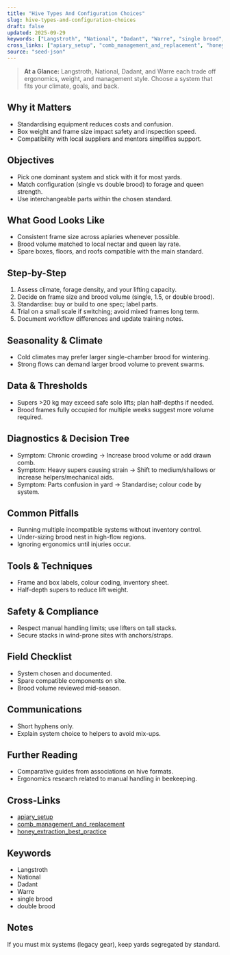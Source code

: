 ```yaml
---
title: "Hive Types And Configuration Choices"
slug: hive-types-and-configuration-choices
draft: false
updated: 2025-09-29
keywords: ["Langstroth", "National", "Dadant", "Warre", "single brood", "double brood"]
cross_links: ["apiary_setup", "comb_management_and_replacement", "honey_extraction_best_practice"]
source: "seed-json"
---
```


> **At a Glance:** Langstroth, National, Dadant, and Warre each trade off ergonomics, weight, and management style. Choose a system that fits your climate, goals, and back.

## Why it Matters
- Standardising equipment reduces costs and confusion.
- Box weight and frame size impact safety and inspection speed.
- Compatibility with local suppliers and mentors simplifies support.

## Objectives
- Pick one dominant system and stick with it for most yards.
- Match configuration (single vs double brood) to forage and queen strength.
- Use interchangeable parts within the chosen standard.

## What Good Looks Like
- Consistent frame size across apiaries whenever possible.
- Brood volume matched to local nectar and queen lay rate.
- Spare boxes, floors, and roofs compatible with the main standard.

## Step-by-Step
1) Assess climate, forage density, and your lifting capacity.
2) Decide on frame size and brood volume (single, 1.5, or double brood).
3) Standardise: buy or build to one spec; label parts.
4) Trial on a small scale if switching; avoid mixed frames long term.
5) Document workflow differences and update training notes.

## Seasonality & Climate
- Cold climates may prefer larger single-chamber brood for wintering.
- Strong flows can demand larger brood volume to prevent swarms.

## Data & Thresholds
- Supers >20 kg may exceed safe solo lifts; plan half-depths if needed.
- Brood frames fully occupied for multiple weeks suggest more volume required.

## Diagnostics & Decision Tree
- Symptom: Chronic crowding -> Increase brood volume or add drawn comb.
- Symptom: Heavy supers causing strain -> Shift to medium/shallows or increase helpers/mechanical aids.
- Symptom: Parts confusion in yard -> Standardise; colour code by system.

## Common Pitfalls
- Running multiple incompatible systems without inventory control.
- Under-sizing brood nest in high-flow regions.
- Ignoring ergonomics until injuries occur.

## Tools & Techniques
- Frame and box labels, colour coding, inventory sheet.
- Half-depth supers to reduce lift weight.

## Safety & Compliance
- Respect manual handling limits; use lifters on tall stacks.
- Secure stacks in wind-prone sites with anchors/straps.

## Field Checklist
- System chosen and documented.
- Spare compatible components on site.
- Brood volume reviewed mid-season.

## Communications
- Short hyphens only.
- Explain system choice to helpers to avoid mix-ups.

## Further Reading
- Comparative guides from associations on hive formats.
- Ergonomics research related to manual handling in beekeeping.

## Cross-Links
- [apiary_setup](/topics/apiary-setup/)
- [comb_management_and_replacement](/topics/comb-management-and-replacement/)
- [honey_extraction_best_practice](/topics/honey-extraction-best-practice/)

## Keywords
- Langstroth
- National
- Dadant
- Warre
- single brood
- double brood

## Notes
If you must mix systems (legacy gear), keep yards segregated by standard.
